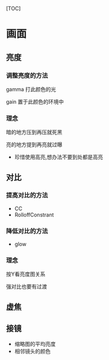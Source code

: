 [TOC]

# 画面

## 亮度 

### 调整亮度的方法

gamma 打此颜色的光

gain 置于此颜色的环境中

### 理念

暗的地方压到再压就死黑

亮的地方提到再亮就过曝

* 珍惜使用高亮,想办法不要到处都是高亮

## 对比

### 提高对比的方法

* CC
* RolloffConstrant

### 降低对比的方法

* glow

### 理念

按Y看亮度图关系

强对比也要有过渡

## 虚焦

## 接镜

* 缩略图的平均亮度
* 相邻镜头的颜色